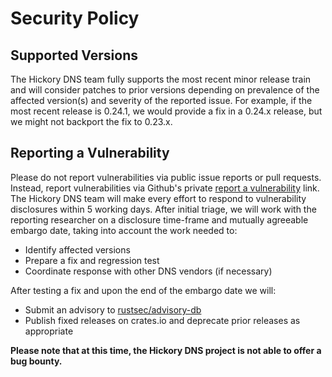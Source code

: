 # Security Policy

## Supported Versions

The Hickory DNS team fully supports the most recent minor release train and will consider patches to
prior versions depending on prevalence of the affected version(s) and severity of the reported
issue.  For example, if the most recent release is 0.24.1, we would provide a fix in a 0.24.x
release, but we might not backport the fix to 0.23.x.

## Reporting a Vulnerability

Please do not report vulnerabilities via public issue reports or pull requests. Instead, report
vulnerabilities via Github's private [report a vulnerability](https://github.com/hickory-dns/hickory-dns/security/advisories/new)
link. The Hickory DNS team will make every effort to respond to vulnerability disclosures within 5
working days. After initial triage, we will work with the reporting researcher on a disclosure
time-frame and mutually agreeable embargo date, taking into account the work needed to:

  * Identify affected versions
  * Prepare a fix and regression test
  * Coordinate response with other DNS vendors (if necessary)

After testing a fix and upon the end of the embargo date we will:

* Submit an advisory to [rustsec/advisory-db](https://github.com/RustSec/advisory-db)
* Publish fixed releases on crates.io and deprecate prior releases as appropriate

**Please note that at this time, the Hickory DNS project is not able to offer a bug bounty.**
